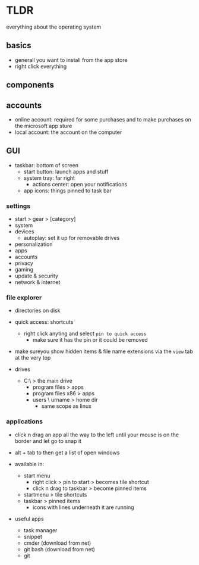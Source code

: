 # TLDR

everything about the operating system

## basics

- generall you want to install from the app store
- right click everything

## components

## accounts

- online account: required for some purchases and to make purchases on the microsoft app sture
- local account: the account on the computer

## GUI

- taskbar: bottom of screen
  - start button: launch apps and stuff
  - system tray: far right
    - actions center: open your notifications
  - app icons: things pinned to task bar

### settings

- start > gear > [category]
- system
- devices
  - autoplay: set it up for removable drives
- personalization
- apps
- accounts
- privacy
- gaming
- update & security
- network & internet

### file explorer

- directories on disk
- quick access: shortcuts
  - right click anyting and select `pin to quick access`
    - make sure it has the pin or it could be removed
- make sureyou show hidden items & file name extensions via the `view` tab at the very top

- drives
  - C:\ > the main drive
    - program files > apps
    - program files x86 > apps
    - users \ urname > home dir
      - same scope as linux

### applications

- click n drag an app all the way to the left until your mouse is on the border and let go to snap it
- alt + tab to then get a list of open windows

- available in:
  - start menu
    - right click > pin to start > becomes tile shortcut
    - click n drag to taskbar > become pinned items
  - startmenu > tile shortcuts
  - taskbar > pinned items
    - icons with lines underneath it are running

- useful apps
  - task manager
  - snippet
  - cmder (download from net)
  - git bash (download from net)
  - git
